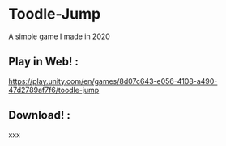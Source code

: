 # Toodle-Jump
A simple game I made in 2020

## Play in Web! :
https://play.unity.com/en/games/8d07c643-e056-4108-a490-47d2789af7f6/toodle-jump

## Download! : 
xxx
